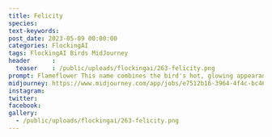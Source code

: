 ```yaml
---
title: Felicity
species: 
text-keywords: 
post_date: 2023-05-09 00:00:00
categories: FlockingAI
tags: FlockingAI Birds MidJourney 
header      :
  teaser    : /public/uploads/flockingai/263-felicity.png
prompt: Flameflower This name combines the bird's hot, glowing appearance with its association with flowers. , on a white background
midjourney: https://www.midjourney.com/app/jobs/e7512b16-3964-4f4c-bc46-ae87b5c31b54
instagram: 
twitter: 
facebook: 
gallery: 
  - /public/uploads/flockingai/263-felicity.png
---
```


